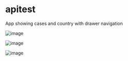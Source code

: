 # apitest
App showing cases and country with drawer navigation 






![image](https://user-images.githubusercontent.com/82022271/118532252-5f650280-b764-11eb-8f2f-a6061bc4dd34.png)

![image](https://user-images.githubusercontent.com/82022271/118532409-91766480-b764-11eb-9975-823903afca91.png)


![image](https://user-images.githubusercontent.com/82022271/118532486-a5ba6180-b764-11eb-89a7-63cfdb5a6553.png)


